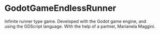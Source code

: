 # GodotGameEndlessRunner
Infinite runner type game. Developed with the Godot game engine, and using the GDScript language. With the help of a partner, Marianela Maggini.
